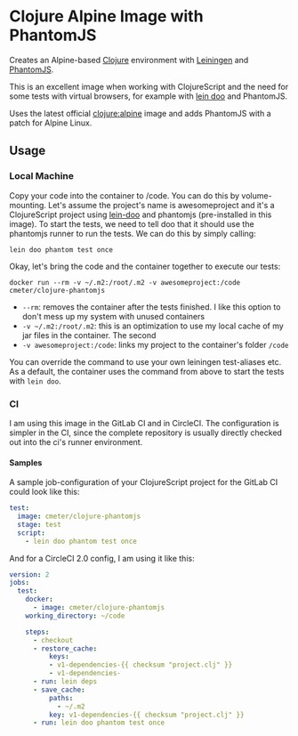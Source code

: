 # Clojure Alpine Image with PhantomJS

Creates an Alpine-based [Clojure](https://clojure.org/) environment
with [Leiningen](https://leiningen.org/) and [PhantomJS](http://phantomjs.org/).

This is an excellent image when working with ClojureScript and the need for some
tests with virtual browsers, for example
with [lein doo](https://github.com/bensu/doo) and PhantomJS.

Uses the latest official [clojure:alpine](https://hub.docker.com/_/clojure/)
image and adds PhantomJS with a patch for Alpine Linux.

## Usage

### Local Machine

Copy your code into the container to /code. You can do this by volume-mounting.
Let's assume the project's name is awesomeproject and it's a ClojureScript
project using [lein-doo](https://github.com/bensu/doo/) and phantomjs
(pre-installed in this image). To start the tests, we need to tell doo that it
should use the phantomjs runner to run the tests. We can do this by simply
calling:

    lein doo phantom test once
    
Okay, let's bring the code and the container together to execute our tests:

```shell
docker run --rm -v ~/.m2:/root/.m2 -v awesomeproject:/code cmeter/clojure-phantomjs
```

* `--rm`: removes the container after the tests finished. I like this option to
  don't mess up my system with unused containers
* `-v ~/.m2:/root/.m2`: this is an optimization to use my local cache of my jar
  files in the container. The second
* `-v awesomeproject:/code`: links my project to the container's folder `/code`

You can override the command to use your own leiningen test-aliases etc. As a
default, the container uses the command from above to start the tests with `lein
doo`.

### CI

I am using this image in the GitLab CI and in CircleCI. The configuration is
simpler in the CI, since the complete repository is usually directly checked out
into the ci's runner environment.

#### Samples

A sample job-configuration of your ClojureScript project for the GitLab CI could
look like this:

```yaml
test:
  image: cmeter/clojure-phantomjs
  stage: test
  script:
    - lein doo phantom test once
```

And for a CircleCI 2.0 config, I am using it like this:

```yaml
version: 2
jobs:
  test:
    docker:
      - image: cmeter/clojure-phantomjs
    working_directory: ~/code

    steps:
      - checkout
      - restore_cache:
          keys:
          - v1-dependencies-{{ checksum "project.clj" }}
          - v1-dependencies-
      - run: lein deps
      - save_cache:
          paths:
            - ~/.m2
          key: v1-dependencies-{{ checksum "project.clj" }}
      - run: lein doo phantom test once
```
